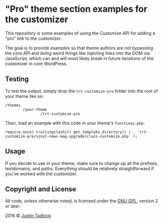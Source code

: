 # "Pro" theme section examples for the customizer

This repository is some examples of using the Customize API for adding a "pro" link to the customizer.  

The goal is to provide examples so that theme authors are not bypassing the core API and doing weird things like injecting links into the DOM via JavaScript, which can and will most likely break in future iterations of the customizer in core WordPress.

## Testing

To test the output, simply drop the `trt-customize-pro` folder into the root of your theme like so:

```
/themes
        /your-theme
                /trt-customize-pro
```

Then, load an example with this code in your theme's `functions.php`:

```
require_once( trailingslashit( get_template_directory() ) . 'trt-customize-pro/vinyl-news-mag-upgrade/class-customize.php' );
```

## Usage

If you decide to use in your theme, make sure to change up all the prefixes, textdomains, and paths.  Everything should be relatively straightforward if you've worked with the customizer.

## Copyright and License

All code, unless otherwise noted, is licensed under the [GNU GPL](http://www.gnu.org/licenses/old-licenses/gpl-2.0.html), version 2 or later.

2016 &copy; [Justin Tadlock](http://justintadlock.com).
